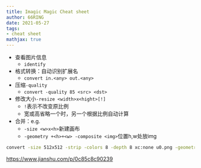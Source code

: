 ```yaml
---
title: Imagic Magic Cheat sheet
author: 66RING
date: 2021-05-27
tags: 
- cheat sheet
mathjax: true
---
```



- 查看图片信息
	* `identify`
- 格式转换：自动识别扩展名
	* `convert in.<any> out.<any>`
- 压缩`-quality`
	- `convert -quality 85 <src> <dst>`
- 修改大小`-resize <width>x<hight>[!]`
	* `!`表示不改变原比例
	* 宽或高省略一个时，另一个根据比例自动计算
- 合并：e.g.
	* `-size <w>x<h>`新建画布
	* `-geometry +<h>+<w> -composite <img>`位置h,w处放img
```sh
convert -size 512x512 -strip -colors 8 -depth 8 xc:none u0.png -geometry +0+0 -composite u1.png -geometry +256+0 -composite d0.png -geometry +0+256 -composite d1.png -geometry +256+256 -composite dest4.png
```

https://www.jianshu.com/p/0c85c8c90239

